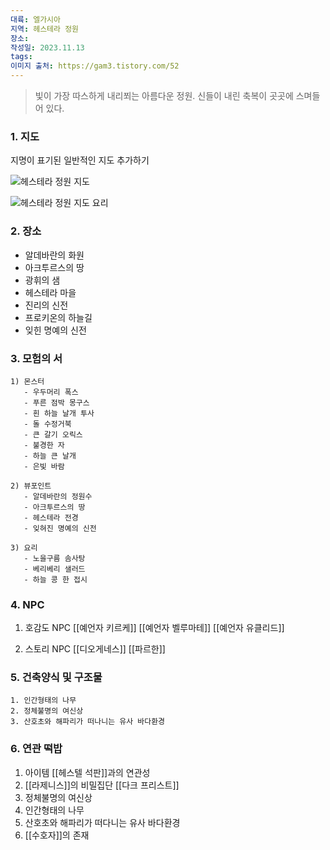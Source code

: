 ```yaml
---
대륙: 엘가시아
지역: 헤스테라 정원
장소: 
작성일: 2023.11.13
tags: 
이미지 출처: https://gam3.tistory.com/52
---
```


> 빛이 가장 따스하게 내리쬐는 아름다운 정원. 신들이 내린 축복이 곳곳에 스며들어 있다.


### 1. 지도

지명이 표기된 일반적인 지도 추가하기

![헤스테라 정원 지도](https://img1.daumcdn.net/thumb/R1280x0/?scode=mtistory2&fname=https%3A%2F%2Fblog.kakaocdn.net%2Fdn%2Fb5BLmN%2FbtrAFaUz0fT%2FGmKKsN3ODaadU5FjibOAmk%2Fimg.jpg)

![헤스테라 정원 지도 요리](https://img1.daumcdn.net/thumb/R1280x0/?scode=mtistory2&fname=https%3A%2F%2Fblog.kakaocdn.net%2Fdn%2FFwdLH%2FbtrAE9VCS0h%2FDXcyDOapxmxcWum1A8fspK%2Fimg.jpg)



### 2. 장소

- 알데바란의 화원 
- 아크투르스의 땅
- 광휘의 샘
- 헤스테라 마을
- 진리의 신전
- 프로키온의 하늘길
- 잊힌 명예의 신전


### 3. 모험의 서

	1) 몬스터	
	   - 우두머리 폭스
	   - 푸른 점박 몽구스
	   - 흰 하늘 날개 투사
	   - 돌 수정거북
	   - 큰 갈기 오릭스
	   - 불경한 자
	   - 하늘 큰 날개
	   - 은빛 바람
 
	2) 뷰포인트
	   - 알데바란의 정원수
	   - 아크투르스의 땅
	   - 헤스테라 전경
	   - 잊혀진 명예의 신전

	3) 요리
	   - 노을구름 솜사탕
	   - 베리베리 샐러드
	   - 하늘 콩 한 접시


### 4. NPC

1. 호감도 NPC
	[[예언자 키르케]]
	[[예언자 벨루마테]]
	[[예언자 유클리드]]

2. 스토리 NPC
	[[디오게네스]]
	[[파르한]]


### 5. 건축양식 및 구조물

	1. 인간형태의 나무
	2. 정체불명의 여신상
	3. 산호초와 해파리가 떠나니는 유사 바다환경


### 6. 연관 떡밥

1) 아이템 [[헤스텔 석판]]과의 연관성
2) [[라제니스]]의 비밀집단 [[다크 프리스트]]
3) 정체불명의 여신상
4) 인간형태의 나무
5) 산호초와 해파리가 떠다니는 유사 바다환경
6) [[수호자]]의 존재
